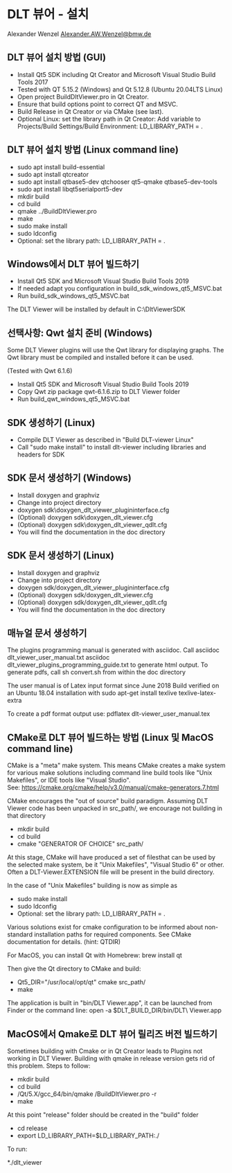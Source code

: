 # DLT 뷰어 - 설치

Alexander Wenzel <Alexander.AW.Wenzel@bmw.de>

## DLT 뷰어 설치 방법 (GUI)

* Install Qt5 SDK including Qt Creator and Microsoft Visual Studio Build Tools 2017
* Tested with QT 5.15.2 (Windows) and Qt 5.12.8 (Ubuntu 20.04LTS Linux)
* Open project BuildDltViewer.pro in Qt Creator.
* Ensure that build options point to correct QT and MSVC.
* Build Release in Qt Creator or via CMake (see last).
* Optional Linux: set the library path in Qt Creator: Add variable to Projects/Build Settings/Build Environment: LD_LIBRARY_PATH = .

## DLT 뷰어 설치 방법 (Linux command line)

* sudo apt install build-essential
* sudo apt install qtcreator
* sudo apt install qtbase5-dev qtchooser qt5-qmake qtbase5-dev-tools
* sudo apt install libqt5serialport5-dev
* mkdir build
* cd build
* qmake ../BuildDltViewer.pro
* make
* sudo make install
* sudo ldconfig
* Optional: set the library path: LD_LIBRARY_PATH = .

## Windows에서 DLT 뷰어 빌드하기

* Install Qt5 SDK and Microsoft Visual Studio Build Tools 2019
* If needed adapt you configuration in build_sdk_windows_qt5_MSVC.bat
* Run build_sdk_windows_qt5_MSVC.bat

The DLT Viewer will be installed by default in C:\DltViewerSDK

## 선택사항: Qwt 설치 준비 (Windows)

Some DLT Viewer plugins will use the Qwt library for displaying graphs.
The Qwt library must be compiled and installed before it can be used.

(Tested with Qwt 6.1.6)

* Install Qt5 SDK and Microsoft Visual Studio Build Tools 2019
* Copy Qwt zip package qwt-6.1.6.zip to DLT Viewer folder
* Run build_qwt_windows_qt5_MSVC.bat

## SDK 생성하기 (Linux)

* Compile DLT Viewer as described in "Build DLT-viewer Linux"
* Call "sudo make install" to install dlt-viewer including libraries and headers for SDK

## SDK 문서 생성하기 (Windows)

* Install doxygen and graphviz
* Change into project directory
* doxygen sdk\doxygen_dlt_viewer_plugininterface.cfg
* (Optional) doxygen sdk\doxygen_dlt_viewer.cfg
* (Optional) doxygen sdk\doxygen_dlt_viewer_qdlt.cfg
* You will find the documentation in the doc directory

## SDK 문서 생성하기 (Linux)

* Install doxygen and graphviz
* Change into project directory
* doxygen sdk/doxygen_dlt_viewer_plugininterface.cfg
* (Optional) doxygen sdk/doxygen_dlt_viewer.cfg
* (Optional) doxygen sdk/doxygen_dlt_viewer_qdlt.cfg
* You will find the documentation in the doc directory

## 매뉴얼 문서 생성하기

The plugins programming manual is generated with asciidoc.
Call 
    asciidoc dlt_viewer_user_manual.txt
    asciidoc dlt_viewer_plugins_programming_guide.txt
to generate html output.
To generate pdfs, call
    sh convert.sh
from within the doc directory

The user manual is of Latex input format since June 2018
Build verified on an Ubuntu 18.04 installation with
sudo apt-get install texlive texlive-latex-extra

To create a pdf format output use:
pdflatex dlt-viewer_user_manual.tex

## CMake로 DLT 뷰어 빌드하는 방법 (Linux 및 MacOS command line)

CMake is a "meta" make system.  This means CMake creates a make system 
for various make solutions including command line build tools like
"Unix Makefiles", or IDE tools like "Visual Studio".  
See:  https://cmake.org/cmake/help/v3.0/manual/cmake-generators.7.html

CMake encourages the "out of source" build paradigm. Assuming DLT Viewer 
code has been unpacked in src_path/, we encourage not building in that directory

* mkdir build
* cd build
* cmake "GENERATOR OF CHOICE" src_path/

At this stage, CMake will have produced a set of filesthat can be used by the
selected make system, be it "Unix Makefiles", "Visual Studio 6" or  other.
Often a DLT-Viewer.EXTENSION file will be present in the build directory.

In the case of "Unix Makefiles" building is now as simple as

* sudo make install
* sudo ldconfig
* Optional: set the library path: LD_LIBRARY_PATH = .

Various solutions exist for cmake configuration to be informed about 
non-standard installation paths for required components.  See CMake
documentation for details. (hint: QTDIR)

For MacOS, you can install Qt with Homebrew:
brew install qt

Then give the Qt directory to CMake and build:
* Qt5_DIR="/usr/local/opt/qt" cmake src_path/
* make

The application is built in "bin/DLT Viewer.app", it can be launched from Finder or the command line:
open -a $DLT_BUILD_DIR/bin/DLT\ Viewer.app

## MacOS에서 Qmake로 DLT 뷰어 릴리즈 버전 빌드하기

Sometimes building with Cmake or in Qt Creator leads to Plugins not working in  DLT Viewer.
Building with qmake in release version gets rid of this problem.
Steps to follow:

* mkdir build
* cd build
* <path to Qt folder>/Qt/5.X/gcc_64/bin/qmake <path to BuildDltViewer.pro>/BuildDltViewer.pro -r
* make

At this point "release" folder should be created in the "build" folder

* cd release
* export LD_LIBRARY_PATH=$LD_LIBRARY_PATH:./

To run:

*./dlt_viewer
